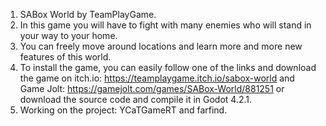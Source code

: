   1. SABox World by TeamPlayGame.
  2. In this game you will have to fight with many enemies who will stand in your way to your home.
  3. You can freely move around locations and learn more and more new features of this world.
  4. To install the game, you can easily follow one of the links and download the game on itch.io: https://teamplaygame.itch.io/sabox-world and Game Jolt: https://gamejolt.com/games/SABox-World/881251 or download the source code and compile it in Godot 4.2.1.
  5. Working on the project: YCaTGameRT and farfind.
